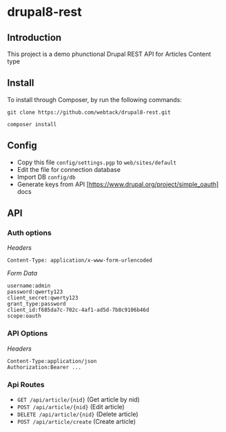 # drupal8-rest

## Introduction

This project is a demo phunctional Drupal REST API for Articles Content type

## Install

To install through Composer, by run the following commands:
```
git clone https://github.com/webtack/drupal8-rest.git
```

```$xslt
composer install
```

## Config

- Copy this file `config/settings.pgp` to `web/sites/default`
- Edit the file for connection database
- Import DB `config/db` 
- Generate keys from API  [https://www.drupal.org/project/simple_oauth] docs

## API

### Auth options
*Headers*
```$xslt
Content-Type: application/x-www-form-urlencoded
```

*Form Data*
```$xslt
username:admin
password:qwerty123
client_secret:qwerty123
grant_type:password
client_id:f685da7c-702c-4af1-ad5d-7b8c9106b46d
scope:oauth
```

### API Options
*Headers*
```$xslt
Content-Type:application/json
Authorization:Bearer ...
```

### Api Routes

- `GET /api/article/{nid}` (Get article by nid)
- `POST /api/article/{nid}` (Edit article)
- `DELETE /api/article/{nid}` (Delete article)
- `POST /api/article/create` (Create article)
